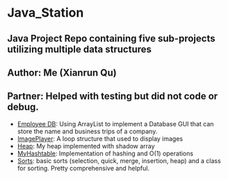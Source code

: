 # Java_Station
## Java Project Repo containing five sub-projects utilizing multiple data structures
## Author: Me (Xianrun Qu)
## Partner: Helped with testing but did not code or debug.
* [Employee DB](https://github.com/XRSHEERAN/Java_Station/tree/master/EmployeeDb): Using ArrayList to implement a Database GUI that can store the name and business trips of a company.
* [ImagePlayer](http://pages.cs.wisc.edu/~fischer/cs367/): A loop structure that used to display images
* [Heap](https://github.com/XRSHEERAN/Java_Station/tree/master/Heap): My heap implemented with shadow array
* [MyHashtable](https://github.com/XRSHEERAN/Java_Station/tree/master/MyHashtable): Implementation of hashing and O(1) operations
* [Sorts](https://github.com/XRSHEERAN/Java_Station/tree/master/Sorts): basic sorts (selection, quick, merge, insertion, heap) and a class for sorting. Pretty comprehensive and helpful.

